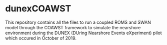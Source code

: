 # dunexCOAWST

This repository contains all the files to run a coupled ROMS and SWAN model through the COAWST framework to simulate the 
nearshore environment during the DUNEX (DUring Nearshore Events eXperiment) pilot which occured in October of 2019.